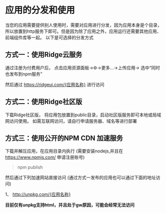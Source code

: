 # 应用的分发和使用

当您的应用需要提供别人使用时，需要对应用进行分发，因为应用本身是个目录，所以放置到http服务下即可。但是因为除了应用之外，应用运行还需要其他应用、前端组件库等一起。
以下是可选择的分发方式

## 方式一：使用Ridge云服务

通过注册为付费用户后， 点击应用资源面板->⚙️->更多...->上传应用-> 选中“同时也发布到npm服务” 

然后通过 https://ridgeui.com/{应用名称}  进行访问

## 方式二：使用Ridge社区版

下载Ridge社区版， 将应用包放置到public目录，启动社区版服务即可本地或局域网访问使用。 如需互联网访问，请自行申请服务器、域名等进行部署

## 方式三：使用公开的NPM CDN 加速服务

下载并解压应用，在应用目录内执行 (需要安装nodejs,并且在 https://www.npmjs.com/ 申请注册账号)

> npm publish 

然后通过下列加速网站直接访问 (通过方式一发布的应用也可以通过下面的地址访问)

1、 http://unpkg.com/{应用名称}

**目前仅有unpkg支持html，并且处于gw原因，可能会经常无法访问**
